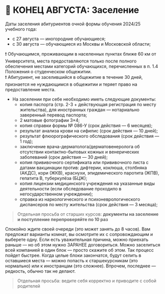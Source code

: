 # 📅 КОНЕЦ АВГУСТА: Заселение

Даты заселения абитуриентов очной формы обучения 2024/25 учебного года:

- с 27 августа — иногородние обучающиеся;
- с 30 августа — обучающиеся из Москвы и Московской области;

<aside>
❗ Обучающимся, проживающим в населенных пунктах ближе 60 км от Университета, места предоставляются только после полного обеспечения местами категорий обучающихся, перечисленных в п. 1.4 Положения о студенческом общежитии.

</aside>

<aside>
❗ Абитуриент, не заселившийся в общежитие в течение 30 дней, признается не нуждающимся в общежитии и теряет право на предоставление места.

</aside>

- На заселении при себе необходимо иметь следующие документы:
    - копия паспорта (стр. 2-3 + действующая регистрация по месту жительства), для иностранных граждан — нотариально заверенный перевод паспорта;
    - 2 матовые фотографии 3×4;
    - копия справки формы № 086-У (срок действия — 6 месяцев);
    - результат анализа крови на сифилис (срок действия — 10 дней);
    - результат флюорографического обследования (срок действия — 1 год);
    - заключение врача-дерматолога/дерматовенеролога об отсутствии контактно-бытовых кожных и венерических заболеваний (срок действия — 30 дней);
    - копия прививочного сертификата или прививочного листа с датами вакцинации против: дифтерии, коклюша, столбняка (АКДС), кори (ЖКВ), краснухи, эпидемического паротита (ЖПВ), гепатита В, туберкулёза (БЦЖ);
    - копия лицензии медицинского учреждения на указанные виды деятельности (если обследование проходило в негосударственном учреждении);
    - справка из наркологического и психоневрологического диспансеров по месту жительства (срок действия — 3 месяца);

> Отдельная просьба от старших курсов: **документы на заселение и поступление перепроверяйте по 10 раз**
> 

Спокойно ждите своей очереди (это может занять до 8 часов). Вам предложат варианты комнат, вы осмотрите их с сопровождающим и выберете одну. Если есть уважительная причина, можно приехать раньше — но об этом нужно ЗАРАНЕЕ договориться. Можно заселиться всей компанией в один блок — просто скажите об этом. Так процесс пойдет быстрее. Когда целые блоки закончатся, будут селить в оставшиеся места — можно попасть к старшекурсникам (это нормально) или к иностранцам (это сложнее). Впрочем, последнее — редкость, обычно так не делают.

> Отдельная просьба: ведите себя корректно и приводите с собой родителей
>
